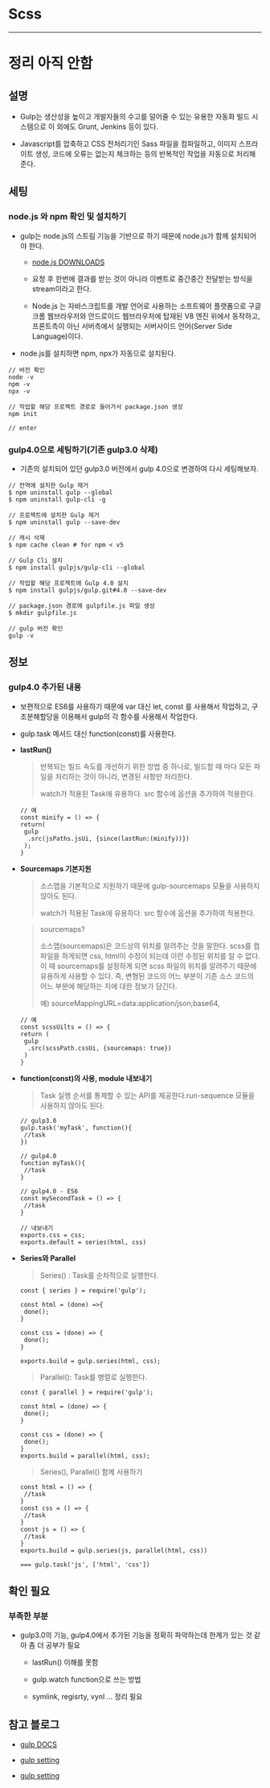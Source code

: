 # Scss
-------

# 정리 아직 안함 

## 설명

- Gulp는 생산성을 높이고 개발자들의 수고를 덜어줄 수 있는 유용한 자동화 빌드 시스템으로 이 외에도 Grunt, Jenkins 등이 있다. 

- Javascript를 압축하고 CSS 전처리기인 Sass 파일을 컴파일하고, 이미지 스프라이트 생성, 코드에 오류는 없는지 체크하는 등의 반복적인 작업을 자동으로 처리해준다.

## 세팅

### node.js 와 npm 확인 및 설치하기

- gulp는 node.js의 스트림 기능을 기반으로 하기 때문에 node.js가 함께 설치되어야 한다.

	- [node.js DOWNLOADS](https://nodejs.org/en/download/)

	- 요청 후 한번에 결과를 받는 것이 아니라 이벤트로 중간중간 전달받는 방식을 stream이라고 한다.

	- Node.js 는 자바스크립트를 개발 언어로 사용하는 소프트웨어 플랫폼으로 구글 크롬 웹브라우저와 안드로이드 웹브라우저에 탑재된 V8 엔진 위에서 동작하고, 프론트측이 아닌 서버측에서 실행되는 서버사이드 언어(Server Side Language)이다.

- node.js를 설치하면 npm, npx가 자동으로 설치된다.

```
// 버전 확인
node -v
npm -v
npx -v

// 작업할 해당 프로젝트 경로로 들어가서 package.json 생성
npm init

// enter
```

### gulp4.0으로 세팅하기(기존 gulp3.0 삭제)

- 기존의 설치되어 있던 gulp3.0 버전에서 gulp 4.0으로 변경하여 다시 세팅해보자.

```
// 전역에 설치한 Gulp 제거
$ npm uninstall gulp --global
$ npm uninstall gulp-cli -g

// 프로젝트에 설치한 Gulp 제거
$ npm uninstall gulp --save-dev

// 캐시 삭제
$ npm cache clean # for npm < v5

// Gulp Cli 설치
$ npm install gulpjs/gulp-cli --global

// 작업할 해당 프로젝트에 Gulp 4.0 설치
$ npm install gulpjs/gulp.git#4.0 --save-dev

// package.json 경로에 gulpfile.js 파일 생성
$ mkdir gulpfile.js

// gulp 버전 확인
gulp -v
```

## 정보

### gulp4.0 추가된 내용

- 보편적으로 ES6를 사용하기 때문에 var 대신 let, const 를 사용해서 작업하고, 구조분해할당을 이용해서 gulp의 각 함수를 사용해서 작업한다.

- gulp.task 메서드 대신 function(const)를 사용한다.

- **lastRun()**

	> 반복되는 빌드 속도를 개선하기 위한 방법 중 하나로, 빌드할 때 마다 모든 파일을 처리하는 것이 아니라, 변경된 사항만 처리한다.
	>
	> watch가 적용된 Task에 유용하다. src 함수에 옵션을 추가하여 적용한다.

	```
	// 예 
	const minify = () => {
	return(
	 gulp
	  .src(jsPaths.jsUi, {since(lastRun:(minify))})
	 );
	}
	```

- **Sourcemaps 기본지원**

	> 소스맵을 기본적으로 지원하기 때문에 gulp-sourcemaps 모듈을 사용하지 않아도 된다.
	>
	> watch가 적용된 Task에 유용하다. src 함수에 옵션을 추가하여 적용한다.

	> sourcemaps?
	>
	> 소스맵(sourcemaps)은 코드상의 위치를 알려주는 것을 말한다. scss를 컴파일을 하게되면 css, html이 수정이 되는데 이런 수정된 위치를 알 수 없다. 이 때 sourcemaps를 설정하게 되면 scss 파일의 위치를 알려주기 때문에 유용하게 사용할 수 있다. 즉, 변형된 코드의 어느 부분이 기존 소스 코드의 어느 부분에 해당하는 지에 대한 정보가 담긴다.
	>
	> 예) sourceMappingURL=data:application/json;base64,

	```
	// 예
	const scssUilts = () => {
	return (
	 gulp
	  .src(scssPath.cssUi, {sourcemaps: true})
	 )
	}
	```

- **function(const)의 사용, module 내보내기**

	> Task 실행 순서를 통제할 수 있는 API를 제공한다.run-sequence 모듈을 사용하지 않아도 된다.

	```
	// gulp3.0
	gulp.task('myTask', function(){
	 //task
	})

	// gulp4.0
	function myTask(){
	 //task
	}

	// gulp4.0 - ES6
	const mySecondTask = () => {
	 //task
	}

	// 내보내기
	exports.css = css;
	exports.default = series(html, css)
	```

- **Series와 Parallel**

	> Series() : Task를 순차적으로 실행한다.

	```
	const { series } = require('gulp');

	const html = (done) =>{
	 done();
	}

	const css = (done) => {
	 done();
	}

	exports.build = gulp.series(html, css);
	```

	> Parallel():  Task를 병렬로 실행한다.

	```
	const { parallel } = require('gulp');

	const html = (done) => {
 	 done();
	}

	const css = (done) => {
 	 done();
	}
	exports.build = parallel(html, css);
	```

	> Series(), Parallel() 함께 사용하기

	```
	const html = () => {
	 //task
	}
	const css = () => {
	 //task
	}
	const js = () => {
	 //task
	}
	exports.build = gulp.series(js, parallel(html, css))

	=== gulp.task('js', ['html', 'css'])
	```

## 확인 필요

### 부족한 부분

- gulp3.0의 기능, gulp4.0에서 추가된 기능을 정확히 파악하는데 한계가 있는 것 같아 좀 더 공부가 필요

	- lastRun() 이해를 못함

	- gulp.watch function으로 쓰는 방법

	- symlink, regisrty, vynl ... 정리 필요

## 참고 블로그

- [gulp DOCS](https://gulpjs.com/docs/en/getting-started/quick-start)

- [gulp setting](https://stackoverflow.com/questions/33429727/how-do-i-install-gulp-4)

- [gulp setting](https://programmingsummaries.tistory.com/393)

